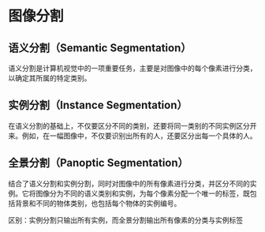 # 图像分割

## 语义分割（Semantic Segmentation）

语义分割是计算机视觉中的一项重要任务，主要是对图像中的每个像素进行分类，以确定其所属的特定类别。

## 实例分割（Instance Segmentation）

在语义分割的基础上，不仅要区分不同的类别，还要将同一类别的不同实例区分开来。例如，在一幅图像中，不仅要识别出所有的人，还要区分出每一个具体的人。

## 全景分割（Panoptic Segmentation）

结合了语义分割和实例分割，同时对图像中的所有像素进行分类，并区分不同的实例。它将图像分为不同的语义类别和实例，为每个像素分配一个唯一的标签，既包括背景和不同的物体类别，也包括每个物体的实例编号。

区别：实例分割只输出所有实例，而全景分割输出所有像素的分类与实例标签
